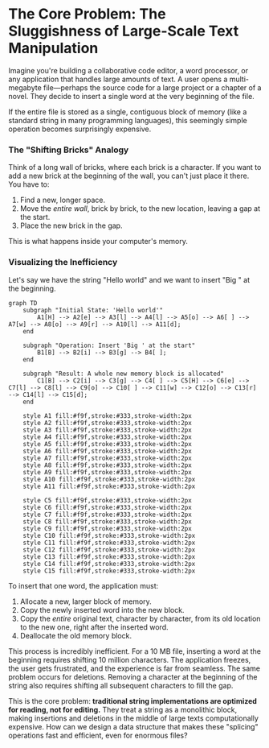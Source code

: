 # The Core Problem: The Sluggishness of Large-Scale Text Manipulation

Imagine you're building a collaborative code editor, a word processor, or any application that handles large amounts of text. A user opens a multi-megabyte file—perhaps the source code for a large project or a chapter of a novel. They decide to insert a single word at the very beginning of the file.

If the entire file is stored as a single, contiguous block of memory (like a standard string in many programming languages), this seemingly simple operation becomes surprisingly expensive.

### The "Shifting Bricks" Analogy

Think of a long wall of bricks, where each brick is a character. If you want to add a new brick at the beginning of the wall, you can't just place it there. You have to:
1. Find a new, longer space.
2. Move the *entire wall*, brick by brick, to the new location, leaving a gap at the start.
3. Place the new brick in the gap.

This is what happens inside your computer's memory.

### Visualizing the Inefficiency

Let's say we have the string "Hello world" and we want to insert "Big " at the beginning.

```mermaid
graph TD
    subgraph "Initial State: 'Hello world'"
        A1[H] --> A2[e] --> A3[l] --> A4[l] --> A5[o] --> A6[ ] --> A7[w] --> A8[o] --> A9[r] --> A10[l] --> A11[d];
    end

    subgraph "Operation: Insert 'Big ' at the start"
        B1[B] --> B2[i] --> B3[g] --> B4[ ];
    end

    subgraph "Result: A whole new memory block is allocated"
        C1[B] --> C2[i] --> C3[g] --> C4[ ] --> C5[H] --> C6[e] --> C7[l] --> C8[l] --> C9[o] --> C10[ ] --> C11[w] --> C12[o] --> C13[r] --> C14[l] --> C15[d];
    end

    style A1 fill:#f9f,stroke:#333,stroke-width:2px
    style A2 fill:#f9f,stroke:#333,stroke-width:2px
    style A3 fill:#f9f,stroke:#333,stroke-width:2px
    style A4 fill:#f9f,stroke:#333,stroke-width:2px
    style A5 fill:#f9f,stroke:#333,stroke-width:2px
    style A6 fill:#f9f,stroke:#333,stroke-width:2px
    style A7 fill:#f9f,stroke:#333,stroke-width:2px
    style A8 fill:#f9f,stroke:#333,stroke-width:2px
    style A9 fill:#f9f,stroke:#333,stroke-width:2px
    style A10 fill:#f9f,stroke:#333,stroke-width:2px
    style A11 fill:#f9f,stroke:#333,stroke-width:2px

    style C5 fill:#f9f,stroke:#333,stroke-width:2px
    style C6 fill:#f9f,stroke:#333,stroke-width:2px
    style C7 fill:#f9f,stroke:#333,stroke-width:2px
    style C8 fill:#f9f,stroke:#333,stroke-width:2px
    style C9 fill:#f9f,stroke:#333,stroke-width:2px
    style C10 fill:#f9f,stroke:#333,stroke-width:2px
    style C11 fill:#f9f,stroke:#333,stroke-width:2px
    style C12 fill:#f9f,stroke:#333,stroke-width:2px
    style C13 fill:#f9f,stroke:#333,stroke-width:2px
    style C14 fill:#f9f,stroke:#333,stroke-width:2px
    style C15 fill:#f9f,stroke:#333,stroke-width:2px
```

To insert that one word, the application must:

1.  Allocate a new, larger block of memory.
2.  Copy the newly inserted word into the new block.
3.  Copy the *entire* original text, character by character, from its old location to the new one, right after the inserted word.
4.  Deallocate the old memory block.

This process is incredibly inefficient. For a 10 MB file, inserting a word at the beginning requires shifting 10 million characters. The application freezes, the user gets frustrated, and the experience is far from seamless. The same problem occurs for deletions. Removing a character at the beginning of the string also requires shifting all subsequent characters to fill the gap.

This is the core problem: **traditional string implementations are optimized for reading, not for editing.** They treat a string as a monolithic block, making insertions and deletions in the middle of large texts computationally expensive. How can we design a data structure that makes these "splicing" operations fast and efficient, even for enormous files?